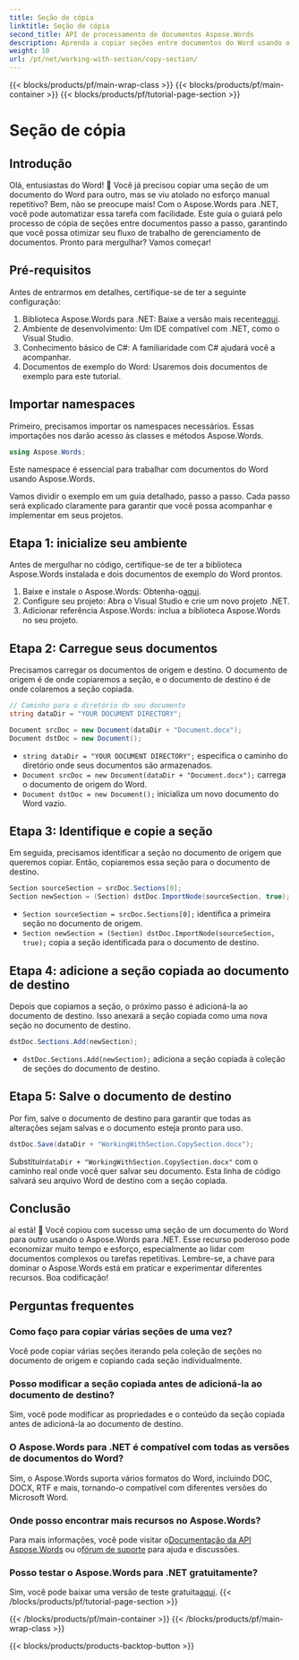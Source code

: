 ```yaml
---
title: Seção de cópia
linktitle: Seção de cópia
second_title: API de processamento de documentos Aspose.Words
description: Aprenda a copiar seções entre documentos do Word usando o Aspose.Words para .NET. Este guia abrange instruções passo a passo para gerenciamento eficiente de documentos.
weight: 10
url: /pt/net/working-with-section/copy-section/
---
```


{{< blocks/products/pf/main-wrap-class >}}
{{< blocks/products/pf/main-container >}}
{{< blocks/products/pf/tutorial-page-section >}}

# Seção de cópia


## Introdução

Olá, entusiastas do Word! 📄 Você já precisou copiar uma seção de um documento do Word para outro, mas se viu atolado no esforço manual repetitivo? Bem, não se preocupe mais! Com o Aspose.Words para .NET, você pode automatizar essa tarefa com facilidade. Este guia o guiará pelo processo de cópia de seções entre documentos passo a passo, garantindo que você possa otimizar seu fluxo de trabalho de gerenciamento de documentos. Pronto para mergulhar? Vamos começar!

## Pré-requisitos

Antes de entrarmos em detalhes, certifique-se de ter a seguinte configuração:

1.  Biblioteca Aspose.Words para .NET: Baixe a versão mais recente[aqui](https://releases.aspose.com/words/net/).
2. Ambiente de desenvolvimento: Um IDE compatível com .NET, como o Visual Studio.
3. Conhecimento básico de C#: A familiaridade com C# ajudará você a acompanhar.
4. Documentos de exemplo do Word: Usaremos dois documentos de exemplo para este tutorial.

## Importar namespaces

Primeiro, precisamos importar os namespaces necessários. Essas importações nos darão acesso às classes e métodos Aspose.Words.

```csharp
using Aspose.Words;
```

Este namespace é essencial para trabalhar com documentos do Word usando Aspose.Words.

Vamos dividir o exemplo em um guia detalhado, passo a passo. Cada passo será explicado claramente para garantir que você possa acompanhar e implementar em seus projetos.

## Etapa 1: inicialize seu ambiente

Antes de mergulhar no código, certifique-se de ter a biblioteca Aspose.Words instalada e dois documentos de exemplo do Word prontos.

1.  Baixe e instale o Aspose.Words: Obtenha-o[aqui](https://releases.aspose.com/words/net/).
2. Configure seu projeto: Abra o Visual Studio e crie um novo projeto .NET.
3. Adicionar referência Aspose.Words: inclua a biblioteca Aspose.Words no seu projeto.

## Etapa 2: Carregue seus documentos

Precisamos carregar os documentos de origem e destino. O documento de origem é de onde copiaremos a seção, e o documento de destino é de onde colaremos a seção copiada.

```csharp
// Caminho para o diretório do seu documento
string dataDir = "YOUR DOCUMENT DIRECTORY";

Document srcDoc = new Document(dataDir + "Document.docx");
Document dstDoc = new Document();
```

- `string dataDir = "YOUR DOCUMENT DIRECTORY";` especifica o caminho do diretório onde seus documentos são armazenados.
- `Document srcDoc = new Document(dataDir + "Document.docx");` carrega o documento de origem do Word.
- `Document dstDoc = new Document();` inicializa um novo documento do Word vazio.

## Etapa 3: Identifique e copie a seção

Em seguida, precisamos identificar a seção no documento de origem que queremos copiar. Então, copiaremos essa seção para o documento de destino.

```csharp
Section sourceSection = srcDoc.Sections[0];
Section newSection = (Section) dstDoc.ImportNode(sourceSection, true);
```

- `Section sourceSection = srcDoc.Sections[0];` identifica a primeira seção no documento de origem.
- `Section newSection = (Section) dstDoc.ImportNode(sourceSection, true);` copia a seção identificada para o documento de destino.

## Etapa 4: adicione a seção copiada ao documento de destino

Depois que copiamos a seção, o próximo passo é adicioná-la ao documento de destino. Isso anexará a seção copiada como uma nova seção no documento de destino.

```csharp
dstDoc.Sections.Add(newSection);
```

- `dstDoc.Sections.Add(newSection);` adiciona a seção copiada à coleção de seções do documento de destino.

## Etapa 5: Salve o documento de destino

Por fim, salve o documento de destino para garantir que todas as alterações sejam salvas e o documento esteja pronto para uso.

```csharp
dstDoc.Save(dataDir + "WorkingWithSection.CopySection.docx");
```

 Substituir`dataDir + "WorkingWithSection.CopySection.docx"` com o caminho real onde você quer salvar seu documento. Esta linha de código salvará seu arquivo Word de destino com a seção copiada.

## Conclusão

aí está! 🎉 Você copiou com sucesso uma seção de um documento do Word para outro usando o Aspose.Words para .NET. Esse recurso poderoso pode economizar muito tempo e esforço, especialmente ao lidar com documentos complexos ou tarefas repetitivas. Lembre-se, a chave para dominar o Aspose.Words está em praticar e experimentar diferentes recursos. Boa codificação!

## Perguntas frequentes

### Como faço para copiar várias seções de uma vez?

Você pode copiar várias seções iterando pela coleção de seções no documento de origem e copiando cada seção individualmente.

### Posso modificar a seção copiada antes de adicioná-la ao documento de destino?

Sim, você pode modificar as propriedades e o conteúdo da seção copiada antes de adicioná-la ao documento de destino.

### O Aspose.Words para .NET é compatível com todas as versões de documentos do Word?

Sim, o Aspose.Words suporta vários formatos do Word, incluindo DOC, DOCX, RTF e mais, tornando-o compatível com diferentes versões do Microsoft Word.

### Onde posso encontrar mais recursos no Aspose.Words?

 Para mais informações, você pode visitar o[Documentação da API Aspose.Words](https://reference.aspose.com/words/net/) ou o[fórum de suporte](https://forum.aspose.com/c/words/8) para ajuda e discussões.

### Posso testar o Aspose.Words para .NET gratuitamente?

 Sim, você pode baixar uma versão de teste gratuita[aqui](https://releases.aspose.com/).
{{< /blocks/products/pf/tutorial-page-section >}}

{{< /blocks/products/pf/main-container >}}
{{< /blocks/products/pf/main-wrap-class >}}

{{< blocks/products/products-backtop-button >}}
